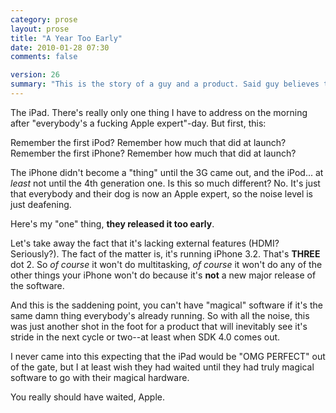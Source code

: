 ```yaml
---
category: prose
layout: prose
title: "A Year Too Early"
date: 2010-01-28 07:30
comments: false

version: 26
summary: "This is the story of a guy and a product. Said guy believes that said product has a lot of potential, but was released a bit too early."
---
```


The iPad. There's really only one thing I have to address on the morning after "everybody's a fucking Apple expert"-day. But first, this:

Remember the first iPod? Remember how much that did at launch? Remember the first iPhone? Remember how much that did at launch?

The iPhone didn't become a "thing" until the 3G came out, and the iPod... at _least_ not until the 4th generation one. Is this so much different? No. It's just that everybody and their dog is now an Apple expert, so the noise level is just deafening.

Here's my "one" thing, **they released it too early**.

Let's take away the fact that it's lacking external features (HDMI? Seriously?). The fact of the matter is, it's running iPhone 3.2. That's **THREE** dot 2. So _of course_ it won't do multitasking, _of course_ it won't do any of the other things your iPhone won't do because it's **not** a new major release of the software.

And this is the saddening point, you can't have "magical" software if it's the same damn thing everybody's already running. So with all the noise, this was just another shot in the foot for a product that will inevitably see it's stride in the next cycle or two--at least when SDK 4.0 comes out.

I never came into this expecting that the iPad would be "OMG PERFECT" out of the gate, but I at least wish they had waited until they had truly magical software to go with their magical hardware.

You really should have waited, Apple.
